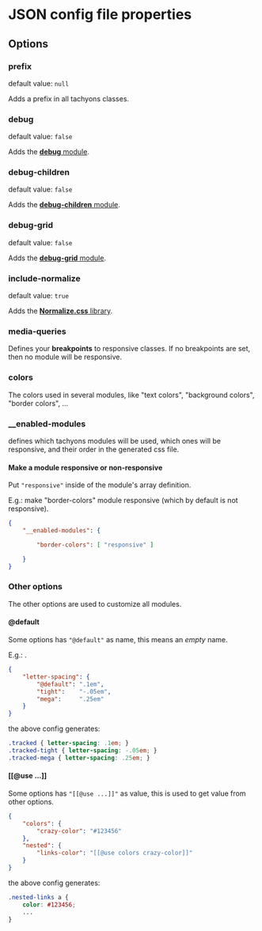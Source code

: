 # JSON config file properties

## Options

### prefix

default value: `null`

Adds a prefix in all tachyons classes.

### debug

default value: `false`

Adds the [**debug** module](https://github.com/luizbills/wp-modular-css/blob/master/css-modules/tachyons-default/debug.css).

### debug-children

default value: `false`

Adds the [**debug-children** module](https://github.com/luizbills/wp-modular-css/blob/master/css-modules/tachyons-default/debug-children.css).

### debug-grid

default value: `false`

Adds the [**debug-grid** module](https://github.com/luizbills/wp-modular-css/blob/master/css-modules/tachyons-default/debug-grid.css).

### include-normalize

default value: `true`

Adds the [**Normalize.css** library](https://github.com/luizbills/wp-modular-css/blob/master/css-includes/normalize.min.css).

### media-queries

Defines your **breakpoints** to responsive classes. If no breakpoints are set, then no module will be responsive.

### colors

The colors used in several modules, like "text colors", "background colors", "border colors", ...

### __enabled-modules

defines which tachyons modules will be used, which ones will be responsive, and their order in the generated css file.

#### Make a module responsive or non-responsive

Put `"responsive"` inside of the module's array definition.

E.g.: make "border-colors" module responsive (which by default is not responsive).
```json
{
	"__enabled-modules": {

		"border-colors": [ "responsive" ]

	}
}
```

### Other options

The other options are used to customize all modules.

#### @default

Some options has `"@default"` as name, this means an *empty* name.

E.g.: .
```json
{
	"letter-spacing": {
		"@default": ".1em",
		"tight":    "-.05em",
		"mega":     ".25em"
	}
}
```

the above config generates:
```css
.tracked { letter-spacing: .1em; }
.tracked-tight { letter-spacing: -.05em; }
.tracked-mega { letter-spacing: .25em; }
```

#### [[@use ...]]

Some options has `"[[@use ...]]"` as value, this is used to get value from other options.

```json
{
	"colors": {
		"crazy-color": "#123456"
	},
	"nested": {
		"links-color": "[[@use colors crazy-color]]"
	}
}
```

the above config generates:
```css
.nested-links a {
	color: #123456;
	...
}
```
